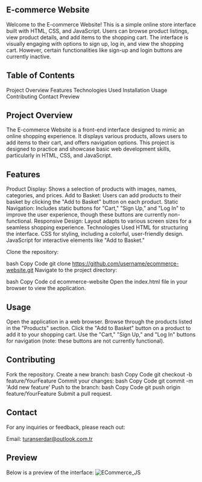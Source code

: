 ## E-commerce Website
Welcome to the E-commerce Website! This is a simple online store interface built with HTML, CSS, and JavaScript. Users can browse product listings, view product details, and add items to the shopping cart. The interface is visually engaging with options to sign up, log in, and view the shopping cart. However, certain functionalities like sign-up and login buttons are currently inactive.

## Table of Contents
Project Overview
Features
Technologies Used
Installation
Usage
Contributing
Contact
Preview
## Project Overview
The E-commerce Website is a front-end interface designed to mimic an online shopping experience. It displays various products, allows users to add items to their cart, and offers navigation options. This project is designed to practice and showcase basic web development skills, particularly in HTML, CSS, and JavaScript.

## Features
Product Display: Shows a selection of products with images, names, categories, and prices.
Add to Basket: Users can add products to their basket by clicking the "Add to Basket" button on each product.
Static Navigation: Includes static buttons for "Cart," "Sign Up," and "Log In" to improve the user experience, though these buttons are currently non-functional.
Responsive Design: Layout adapts to various screen sizes for a seamless shopping experience.
Technologies Used
HTML for structuring the interface.
CSS for styling, including a colorful, user-friendly design.
JavaScript for interactive elements like "Add to Basket."

Clone the repository:

bash
Copy Code
git clone https://github.com/username/ecommerce-website.git
Navigate to the project directory:

bash
Copy Code
cd ecommerce-website
Open the index.html file in your browser to view the application.

## Usage
Open the application in a web browser.
Browse through the products listed in the "Products" section.
Click the "Add to Basket" button on a product to add it to your shopping cart.
Use the "Cart," "Sign Up," and "Log In" buttons for navigation (note: these buttons are not currently functional).

## Contributing
Fork the repository.
Create a new branch:
bash
Copy Code
git checkout -b feature/YourFeature
Commit your changes:
bash
Copy Code
git commit -m 'Add new feature'
Push to the branch:
bash
Copy Code
git push origin feature/YourFeature
Submit a pull request.

## Contact
For any inquiries or feedback, please reach out:

Email: turanserdar@outlook.com.tr
## Preview
Below is a preview of the interface:
![ECommerce_JS](https://github.com/user-attachments/assets/372f8736-69cd-4c26-9b2f-6984a64cac6d)
